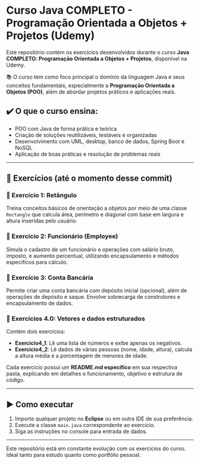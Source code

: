 # Curso Java COMPLETO - Programação Orientada a Objetos + Projetos (Udemy)

Este repositório contém os exercícios desenvolvidos durante o curso **Java COMPLETO: Programação Orientada a Objetos + Projetos**, disponível na Udemy.

📚 O curso tem como foco principal o domínio da linguagem Java e seus conceitos fundamentais, especialmente a **Programação Orientada a Objetos (POO)**, além de abordar projetos práticos e aplicações reais.

## ✔️ O que o curso ensina:
- POO com Java de forma prática e teórica
- Criação de soluções reutilizáveis, testáveis e organizadas
- Desenvolvimento com UML, desktop, banco de dados, Spring Boot e NoSQL
- Aplicação de boas práticas e resolução de problemas reais

---

## 📁 Exercícios (até o momento desse commit)

### 🔹 Exercício 1: Retângulo
Treina conceitos básicos de orientação a objetos por meio de uma classe `Rectangle` que calcula área, perímetro e diagonal com base em largura e altura inseridas pelo usuário.

### 🔹 Exercício 2: Funcionário (Employee)
Simula o cadastro de um funcionário e operações com salário bruto, imposto, e aumento percentual, utilizando encapsulamento e métodos específicos para cálculo.

### 🔹 Exercício 3: Conta Bancária
Permite criar uma conta bancária com depósito inicial (opcional), além de operações de depósito e saque. Envolve sobrecarga de construtores e encapsulamento de dados.

### 🔹 Exercícios 4.0: Vetores e dados estruturados
Contém dois exercícios:
- **Exercicio4_1**: Lê uma lista de números e exibe apenas os negativos.
- **Exercicio4_2**: Lê dados de várias pessoas (nome, idade, altura), calcula a altura média e a porcentagem de menores de idade.

Cada exercício possui um **README.md específico** em sua respectiva pasta, explicando em detalhes o funcionamento, objetivo e estrutura de código.

---

## ▶️ Como executar
1. Importe qualquer projeto no **Eclipse** ou em outra IDE de sua preferência.
2. Execute a classe `main.java` correspondente ao exercício.
3. Siga as instruções no console para entrada de dados.

---

Este repositório está em constante evolução com os exercícios do curso. Ideal tanto para estudo quanto como portfólio pessoal.

